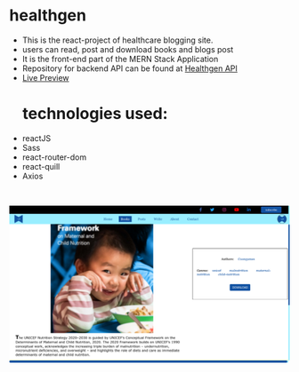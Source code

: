 # healthgen


- This is the react-project of healthcare blogging site.
- users can read, post and download books and blogs post
- It is the front-end part of the MERN Stack Application
- Repository for backend API can be found at <a href="https://github.com/Kkibe/healthgen-api">Healthgen API</a>
- <a href="https://healthgen-client.onrender.com/" target="_blank"> Live Preview</a>

<ul>
  <h1>technologies used:</h2>
  <li>reactJS</li>
  <li>Sass</li>
  <li>react-router-dom</li>
  <li>react-quill</li>
  <li>Axios</li>
</ul>

<br />

![preview-image](./preview.png)

